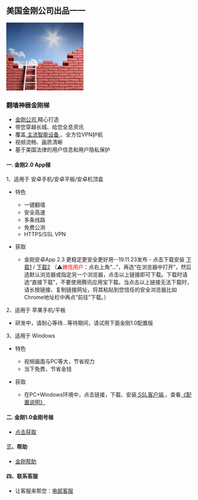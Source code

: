 ## 美国金刚公司出品一一

![image](l-w-s-athird.png)

### 翻墙神器金刚梯
- [ 金刚公司 ](https://github.com/a2zitpro/web/blob/master/a2zitpro.md)精心打造<br> 
- 带您穿越长城、给您全息资讯<br> 
- 覆盖[ 主流智能设备 ](https://github.com/a2zitpro/web/blob/master/list_kkproducts&services.md)、全方位VPN护航<br> 
- 视频流畅、画质清晰<br> 
- 基于美国法律的用户信息和用户隐私保护<br> 

#### 一. 金刚2.0 App梯
1、适用于 安卓手机/安卓平板/安卓机顶盒

  - 特色
    - 一键翻墙
    - 安全高速 
    - 多条线路 
    - 免费公测 
    - HTTPS/SSL VPN

  - 获取
    - 金刚安卓App 2.3 更稳定更安全更好用--19.11.23发布 - 点击下载安装 [下载1](https://github.com/a2zitpro/client/releases/download/latest/app-prod-release.apk) / [下载2](https://bitbucket.org/kk64/public/downloads/app-prod-release.apk) （⚠️<font color="red">微信用户</font>：点右上角“...”，再选“在浏览器中打开”，然后选默认浏览器或指定另一个浏览器，点击以上链接即可下载。下载时请选“直接下载”，不要使用腾讯应用宝下载。当点击以上链接无法下载时，请长按链接、复制链接网址，将其粘贴到您信任的安全浏览器比如Chrome地址栏中再点“前往”下载。）


2、适用于 苹果手机/平板

  - 研发中，请耐心等待...等待期间，请试用下面金刚1.0配置版


3、适用于 Windows

  - 特色
    - 视频画面与PC等大，节省视力
    - 当下免费，节省金钱

  - 获取
    - 在PC+Windows环境中，点击链接，下载、安装[ SSL客户端 ](https://github.com/a2zitpro/web/blob/master/win.md)，查看[《配置说明》](https://github.com/a2zitpro/web/blob/master/win.md)

#### 二. 金刚1.0金刚号梯
- [点击获取 ](https://github.com/a2zitpro/web/blob/master/list_kkproducts1.0.md)

#### 三、帮助
- [金刚帮助](https://github.com/a2zitpro/web/blob/master/list_helpkkvpn.md)

#### 四、联系客服
- 让客服来帮您：[电邮客服](mailto:cs@a2zitpro.com)

